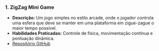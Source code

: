 ### **1. ZigZag Mini Game**  
- **Descrição:** Um jogo simples no estilo arcade, onde o jogador controla uma esfera que deve se manter em uma plataforma em zigue-zague o maior tempo possível.  
- **Habilidades Praticadas:** Controle de física, movimentação contínua e pontuação dinâmica.  
- [Repositório GitHub](https://github.com/Sergiobole/ZigZag-Mini-Game)  
